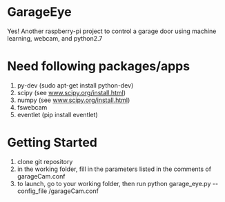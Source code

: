 GarageEye
=========

Yes! Another raspberry-pi project to control a garage door using machine learning, webcam, and python2.7

Need following packages/apps
============================
1. py-dev (sudo apt-get install python-dev)
2. scipy  (see www.scipy.org/install.html)
3. numpy  (see www.scipy.org/install.html)
4. fswebcam
5. eventlet (pip install eventlet)

Getting Started 
=============== 
1. clone git repository 
2. in the working folder, fill in the parameters listed in the comments of
garageCam.conf 
3. to launch, go to your working folder, then run
python garage_eye.py --config_file <full working directory>/garageCam.conf
